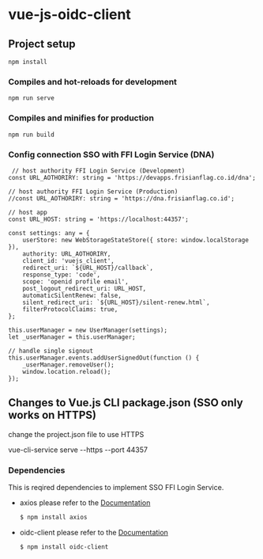 # vue-js-oidc-client

## Project setup
```
npm install
```

### Compiles and hot-reloads for development
```
npm run serve
```

### Compiles and minifies for production
```
npm run build
```
### Config connection SSO with FFI Login Service (DNA)
```
 // host authority FFI Login Service (Development)
const URL_AOTHORIRY: string = 'https://devapps.frisianflag.co.id/dna';

// host authority FFI Login Service (Production)
//const URL_AOTHORIRY: string = 'https://dna.frisianflag.co.id';

// host app
const URL_HOST: string = 'https://localhost:44357';

const settings: any = {
    userStore: new WebStorageStateStore({ store: window.localStorage }),
    authority: URL_AOTHORIRY,
    client_id: 'vuejs_client',
    redirect_uri: `${URL_HOST}/callback`,
    response_type: 'code',
    scope: 'openid profile email',
    post_logout_redirect_uri: URL_HOST,
    automaticSilentRenew: false,
    silent_redirect_uri: `${URL_HOST}/silent-renew.html`,
    filterProtocolClaims: true,
};

this.userManager = new UserManager(settings);
let _userManager = this.userManager;

// handle single signout
this.userManager.events.addUserSignedOut(function () {
    _userManager.removeUser();
    window.location.reload();
});
```

## Changes to Vue.js CLI package.json (SSO only works on HTTPS) 

change the project.json file to use HTTPS

vue-cli-service serve --https --port 44357

### Dependencies
This is reqired dependencies to implement SSO FFI Login Service.
* axios please refer to the [Documentation](https://github.com/axios/axios)
  ```sh
  $ npm install axios
  ```
* oidc-client please refer to the [Documentation](https://github.com/IdentityModel/oidc-client-js)
  ```sh
  $ npm install oidc-client
  ```